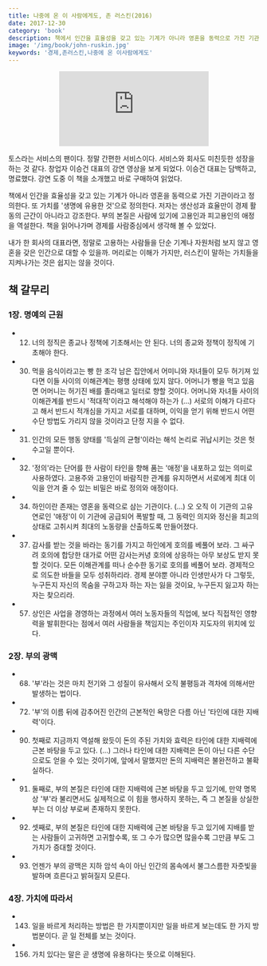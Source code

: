 ```yaml
---
title: 나중에 온 이 사람에게도, 존 러스킨(2016)
date: 2017-12-30
category: 'book'
description: 책에서 인간을 효율성을 갖고 있는 기계가 아니라 영혼을 동력으로 가진 기관이라고 정의한다. 또 가치를 '생명에 유용한 것'으로 정의한다. 저자는 생산성과 효율만이 경제 활동의 근간이 아니라고 강조한다. 부의 본질은 사람에 있기에 고용인과 피고용인의 애정을 역설한다. 책을 읽어나가며 경제를 사람중심에서 생각해 볼 수 있었다.
image: '/img/book/john-ruskin.jpg'
keywords: '경제,존러스킨,나중에 온 이사람에게도'
--- 
```


<div style="text-align:center">
<iframe src='http://serviceapi.rmcnmv.naver.com/flash/outKeyPlayer.nhn?vid=8F18C336DBB7E77C84708BCD56F24A4E0B38&outKey=V125dce72288afcdba60aed51fd7a4a9ac4e95d3c6ef9d53b49bfed51fd7a4a9ac4e9&controlBarMovable=true&jsCallable=true&isAutoPlay=true&skinName=tvcast_white' frameborder='no' scrolling='no' marginwidth='0' marginheight='0' allowfullscreen></iframe>
</div>

토스라는 서비스의 팬이다. 정말 간편한 서비스이다. 서비스와 회사도 미친듯한 성장을 하는 것 같다. 창업자 이승건 대표의 강연 영상을 보게 되었다. 이승건 대표는 담백하고, 명료했다. 강연 도중 이 책을 소개했고 바로 구매하여 읽었다.

책에서 인간을 효율성을 갖고 있는 기계가 아니라 영혼을 동력으로 가진 기관이라고 정의한다. 또 가치를 '생명에 유용한 것'으로 정의한다. 저자는 생산성과 효율만이 경제 활동의 근간이 아니라고 강조한다. 부의 본질은 사람에 있기에 고용인과 피고용인의 애정을 역설한다. 책을 읽어나가며 경제를 사람중심에서 생각해 볼 수 있었다.

내가 한 회사의 대표라면, 정말로 고용하는 사람들을 단순 기계나 자원처럼 보지 않고 영혼을 갖은 인간으로 대할 수 있을까. 머리로는 이해가 가지만, 러스킨이 말하는 가치들을 지켜나가는 것은 쉽지는 않을 것이다.

## 책 갈무리

### 1장. 명예의 근원 
- 12) 너의 정직은 종교나 정책에 기초해서는 안 된다. 너의 종교와 정책이 정직에 기초해야 한다. 
- 30) 먹을 음식이라고는 빵 한 조각 남은 집안에서 어미니와 자녀들이 모두 허기져 있다면 이들 사이의 이해관계는 평행 상태에 있지 않다. 어머니가 빵을 먹고 있음면 어머니는 허기진 배를 졸라매고 일터로 향할 것이다. 어머니와 자녀들 사이의 이해관계를 반드시 '적대적'이라고 해석해야 하는가 (...) 서로의 이해가 다르다고 해서 반드시 적개심을 가지고 서로를 대하며, 이익을 얻기 위해 반드시 어떤 수단 방법도 가리지 않을 것이라고 단정 지을 수 없다. 
- 31) 인간의 모든 행동 양태를 '득실의 균형'이라는 해석 논리로 귀납시키는 것은 헛수고일 뿐이다.
- 32) '정의'라는 단어를 한 사람이 타인을 향해 품는 '애정'을 내포하고 있는 의미로 사용하였다. 고용주와 고용인이 바람직한 관계를 유지하면서 서로에게 최대 이익을 안겨 줄 수 있는 비밀은 바로 정의와 애정이다. 
- 34) 하인이란 존재는 영혼을 동력으로 삼는 기관이다. (...) 오 오직 이 기관의 고유 연로인 '애정'이 이 기관에 공급되어 폭발할 때, 그 동력인 의지와 정신을 최고의 상태로 고취시켜 최대의 노동량을 산출하도록 만들어졌다. 
- 37) 감사를 받는 것을 바라는 동기를 가지고 하인에게 호의를 베풀어 보라. 그 싸구려 호의에 합당한 대가로 어떤 감사는커녕 호의에 상응하는 아무 보상도 받지 못할 것이다. 모든 이해관계를 떠나 순수한 동기로 호의를 베풀어 보라. 경제적으로 의도한 바들을 모두 성취하리라. 경제 분야뿐 아니라 인생만사가 다 그렇듯, 누구든지 자신의 목숨을 구하고자 하는 자는 잃을 것이요, 누구든지 잃고자 하는 자는 찾으리라.
- 57) 상인은 사업을 경영하는 과정에서 여러 노동자들의 직업에, 보다 직접적인 영향력을 발휘한다는 점에서 여러 사람들을 책임지는 주인이자 지도자의 위치에 있다.

### 2장. 부의 광맥 
- 68) '부'라는 것은 마치 전기와 그 성질이 유사해서 오직 불평등과 격차에 의해서만 발생하는 법이다.
- 72) '부'의 이름 뒤에 감추어진 인간의 근본적인 욕망은 다름 아닌 '타인에 대한 지배력'이다.
- 90) 첫째로 지금까지 역설해 왔듯이 돈의 주된 가치와 효력은 타인에 대한 지배력에 근본 바탕을 두고 있다. (...) 그러나 타인에 대한 지배력은 돈이 아닌 다른 수단으로도 얻을 수 있는 것이기에, 앞에서 말했지만 돈의 지배력은 불완전하고 불확실하다.
- 91) 둘째로, 부의 본질은 타인에 대한 지배력에 근본 바탕을 두고 있기에, 만약 명목상 '부'라 불리면서도 실제적으로 이 힘을 행사하지 못하는, 즉 그 본질을 상실한 부는 더 이상 부로써 존재하지 못한다.
- 92) 셋째로, 부의 본질은 타인에 대한 지배력에 근본 바탕을 두고 있기에 지배를 받는 사람들이 고귀하면 고귀할수록, 또 그 수가 많으면 많을수록 그만큼 부도 그 가치가 증대할 것이다. 
- 93) 언젠가 부의 광맥은 지하 암석 속이 아닌 인간의 몸속에서 불그스름한 자줏빛을 발하며 흐른다고 밝혀질지 모른다. 

### 4장. 가치에 따라서 
- 143) 일을 바르게 처리하는 방법은 한 가지뿐이지만 일을 바르게 보는데도 한 가지 방법분이다. 곧 일 전체를 보는 것이다. 
- 156) 가치 있다는 말은 곧 생명에 유용하다는 뜻으로 이해된다.
